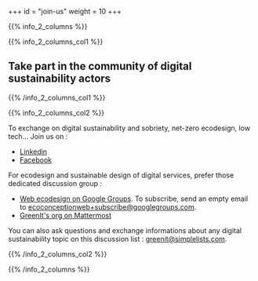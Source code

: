 +++
id = "join-us"
weight = 10
+++

{{% info_2_columns %}}

{{% info_2_columns_col1 %}}

## Take part in the community of digital sustainability actors

{{% /info_2_columns_col1 %}}

{{% info_2_columns_col2 %}}

To exchange on digital sustainability and sobriety, net-zero ecodesign, low tech... Join us on :

- [Linkedin](https://www.linkedin.com/groups/1912076/)
- [Facebook](https://www.facebook.com/greenitfr)

For ecodesign and sustainable design of digital services, prefer those dedicated discussion group :
- [Web ecodesign on Google Groups](https://groups.google.com/forum/#%21forum/ecoconceptionweb). To subscribe, send an empty email to ecoconceptionweb+subscribe@googlegroups.com.
- [GreenIt's org on Mattermost](https://chat.greenit.eco/)

You can also ask questions and exchange informations about any digital sustainability topic on this discussion list  : greenit@simplelists.com.

{{% /info_2_columns_col2 %}}

{{% /info_2_columns %}}
